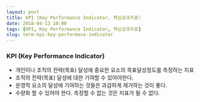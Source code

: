 ```yaml
---
layout: post
title: KPI (Key Performance Indicator, 핵심성과지표)
date: 2018-04-13 10:00
tags: [KPI, Key Performance Indicator, 핵심성과지표]
slug: term-kpi-key-performace-indicator
---
```



### KPI (Key Performance Indicator) ###

- 개인이나 조직의 전략(목표) 달성에 중요한 요소의 목표달성정도를 측정하는 지표
- 조직의 전략(목표) 달성에 대한 기여할 수 있어야한다.
- 운영적 요소의 달성에 기여하는 것들은 과감하게 제거하는 것이 좋다.
- 수량화 할 수 있어야 한다. 측정할 수 없는 것은 지표가 될 수 없다.
